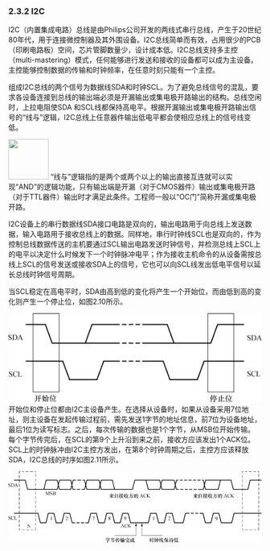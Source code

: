 ### 2.3.2 I2C

I2C（内置集成电路）总线是由Philips公司开发的两线式串行总线，产生于20世纪80年代，用于连接微控制器及其外围设备。I2C总线简单而有效，占用很少的PCB（印刷电路板）空间，芯片管脚数量少，设计成本低。I2C总线支持多主控（multi-mastering）模式，任何能够进行发送和接收的设备都可以成为主设备。主控能够控制数据的传输和时钟频率，在任意时刻只能有一个主控。

组成I2C总线的两个信号为数据线SDA和时钟SCL。为了避免总线信号的混乱，要求各设备连接到总线的输出端必须是开漏输出或集电极开路输出的结构。总线空闲时，上拉电阻使SDA 和SCL线都保持高电平。根据开漏输出或集电极开路输出信号的“线与”逻辑，I2C总线上任意器件输出低电平都会使相应总线上的信号线变低。

<img class="my_markdown" src="https://cdn.ptpress.cn/pubcloud/5B0A982E/ushu/N16780/online/FBOL6c694c89b7725/Images/BZ___50_141_239_218_316.png" style="width:80px;  height: 80px; "/>
“线与”逻辑指的是两个或两个以上的输出直接互连就可以实现“AND”的逻辑功能，只有输出端是开漏（对于CMOS器件）输出或集电极开路（对于TTL器件）输出时才满足此条件。工程师一般以“OC门”简称开漏或集电极开路。

I2C设备上的串行数据线SDA接口电路是双向的，输出电路用于向总线上发送数据，输入电路用于接收总线上的数据。同样地，串行时钟线SCL也是双向的，作为控制总线数据传送的主机要通过SCL输出电路发送时钟信号，并检测总线上SCL上的电平以决定什么时候发下一个时钟脉冲电平；作为接收主机命令的从设备需按总线上SCL的信号发送或接收SDA上的信号，它也可以向SCL线发出低电平信号以延长总线时钟信号周期。

当SCL稳定在高电平时，SDA由高到低的变化将产生一个开始位，而由低到高的变化则产生一个停止位，如图2.10所示。

![P50_38445.jpg](../images/P50_38445.jpg)
开始位和停止位都由I2C主设备产生。在选择从设备时，如果从设备采用7位地址，则主设备在发起传输过程前，需先发送1字节的地址信息，前7位为设备地址，最后1位为读写标志。之后，每次传输的数据也是1个字节，从MSB位开始传输。每个字节传完后，在SCL的第9个上升沿到来之前，接收方应该发出1个ACK位。SCL上的时钟脉冲由I2C主控方发出，在第8个时钟周期之后，主控方应该释放SDA，I2C总线的时序如图2.11所示。

![P50_38450.jpg](../images/P50_38450.jpg)
